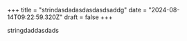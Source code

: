 +++
title = "strindasdadasdasdasdsaddg"
date = "2024-08-14T09:22:59.320Z"
draft = false
+++

  stringdaddasdads
        